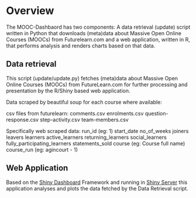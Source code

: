 Overview
=========

The MOOC-Dashbaord has two components:  A data retrieval (update) script written in Python that downloads (meta)data about Massive Open Online Courses (MOOCs) from Futurelearn.com and a web application, written in R, that performs analysis and renders charts based on that data.


Data retrieval
--------------

This script (update/update.py) fetches (meta)data about Massive Open Online Courses (MOOCs) from FutureLearn.com for further processing and presentation by the R/Shiny based web application.

Data scraped by beautiful soup for each course where available:

csv files from futurelearn:
comments.csv
enrolments.csv
question-response.csv
step-activity.csv
team-members.csv

Specifically web scraped data:
run_id (eg: 1)
start_date 
no_of_weeks
joiners
leavers
learners
active_learners
returning_learners
social_learners
fully_participating_learners
statements_sold
course (eg: Course full name)
course_run (eg: agincourt - 1)

Web Application
--------------

Based on the [Shiny Dashboard](https://rstudio.github.io/shinydashboard/) Framework and running in [Shiny Server](https://www.rstudio.com/products/shiny/shiny-server/) this application analyses and plots the data fetched by the Data Retrieval script.

